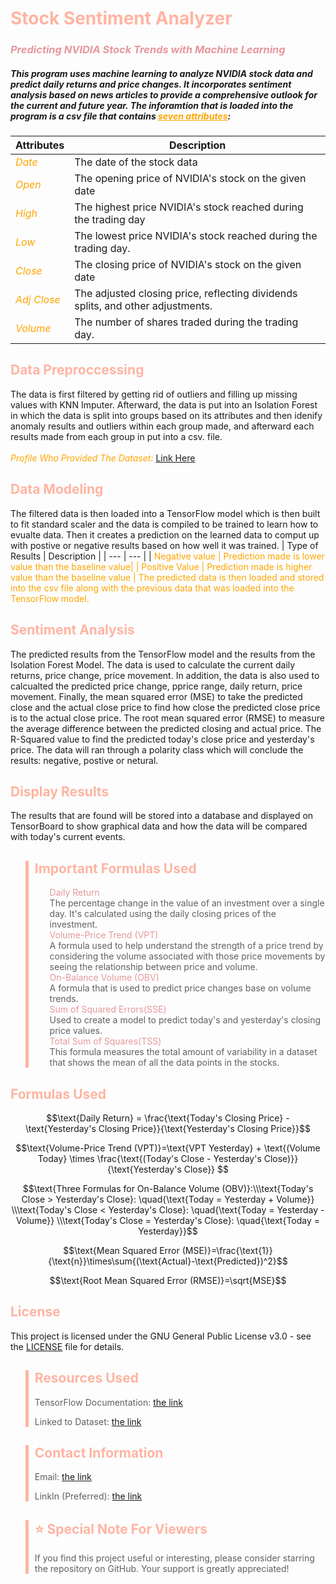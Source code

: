 # <span style="color:#FFB4A2"> **Stock Sentiment Analyzer**
### <span style="color:#E5989B"> *Predicting NVIDIA Stock Trends with Machine Learning*
##### This program uses machine learning to analyze NVIDIA stock data and predict daily returns and price changes. It incorporates sentiment analysis based on news articles to provide a comprehensive outlook for the current and future year. The inforamtion that is loaded into the program is a csv file that contains <span style="color:orange"><u>seven attributes</u></span>:
| Attributes | Description |
| --- | --- |
| <span style="color:orange">*Date*</span> | The date of the stock data |
| <span style="color:orange">*Open*</span> | The opening price of NVIDIA's stock on the given date |
| <span style="color:orange">*High*</span> | The highest price NVIDIA's stock reached during the trading day |
|<span style="color:orange">*Low*</span>| The lowest price NVIDIA's stock reached during the trading day. |
|<span style="color:orange">*Close*</span>| The closing price of NVIDIA's stock on the given date |
|<span style="color:orange">*Adj Close*</span>| The adjusted closing price, reflecting dividends splits, and other adjustments. |
|<span style="color:orange">*Volume*</span>|The number of shares traded during the trading day.|
## <span style="color:#FFB4A2"> Data Preproccessing
The data is first filtered by getting rid of outliers and filling up missing values with 
KNN Imputer. Afterward, the data is put into an Isolation Forest in which the data is split 
into groups based on its attributes and then idenify anomaly results and outliers within each 
group made, and afterward each results made from each group in put into a csv. file.</br>
<br><span style="color:orange">*Profile Who Provided The Dataset:*
[Link Here](https://www.kaggle.com/muhammaddawood42)</span></br>
## <span style="color:#FFB4A2"> Data Modeling
The filtered data is then loaded into a TensorFlow model which is then built to fit standard scaler and the data is compiled to be trained to learn how to evualte data. Then it creates a prediction on the learned data to comput up with postive or negative results based on how well it was trained.
| Type of Results | Description |
| --- | --- |
| <span style="color:orange"> Negative value | Prediction made is lower value than the baseline value|
| <span style="color:orange"> Positive Value | Prediction made is higher value than the baseline value |
The predicted data is then loaded and stored into the csv file along with the previous data that was loaded into the TensorFlow model.
## <span style="color:#FFB4A2"> Sentiment Analysis
The predicted results from the TensorFlow model and the 
results from the Isolation Forest Model. The data is used 
to calculate the current daily returns, price change, price 
movement. In addition, the data is also used to calcualted 
the predicted price change, pprice range, daily return, price 
movement. Finally, the mean squared error (MSE) to take the predicted close and the actual close price to find how close the predicted close price is to the actual close price. The root mean squared error (RMSE) 
to measure the average difference between the predicted closing and actual price. The R-Squared value to find the predicted today's close 
price and yesterday's price. The data will ran through a 
polarity class which will conclude the results: negative, 
postive or netural.
## <span style="color:#FFB4A2"> Display Results
The results that are found will be stored into a database and displayed on TensorBoard to show graphical data and how the data will be compared with today's current events.

<blockquote style="border-left: 5px solid #FFB4A2; padding-left: 10px;">
    <h2><span style="color:#FFB4A2">Important Formulas Used</span></h2>
    <ol>
        <span style="color:#E5989B">Daily Return</span><br>The percentage change in the value of an investment over a single day. It's calculated using the daily closing prices of the investment.<br>
        <span style="color:#E5989B">Volume-Price Trend (VPT)</span><br>A formula used to help understand the strength of a price trend by considering the volume associated with those price movements by seeing the relationship between price and volume.<br>
        <span style="color:#E5989B">On-Balance Volume (OBV)
        </span><br>A formula that is used to predict price changes base on volume trends.<br>
        <span style="color:#E5989B">Sum of Squared Errors(SSE)</span><br>Used to create a model to predict today's and yesterday's closing price values.<br>
        <span style="color:#E5989B">Total Sum of Squares(TSS)</span><br>This formula measures the total amount of variability in a dataset that shows the mean of all the data points in the stocks.<br>
    </ol>
</blockquote>

## <span style="color:#FFB4A2">Formulas Used

$$\text{Daily Return} = \frac{\text{Today's Closing Price} - \text{Yesterday's Closing Price}}{\text{Yesterday's Closing Price}}$$

$$\text{Volume-Price Trend (VPT)}=\text{VPT Yesterday} + \text{(Volume Today} \times \frac{\text{(Today's Close - Yesterday's Close)}}{\text{Yesterday's Close}} $$

$$\text{Three Formulas for On-Balance Volume (OBV)}:\\\text{Today's Close > Yesterday's Close}:
\quad{\text{Today = Yesterday + Volume}}
\\\text{Today's Close < Yesterday's Close}:
\quad{\text{Today = Yesterday - Volume}}
\\\text{Today's Close = Yesterday's Close}:
\quad{\text{Today = Yesterday}}$$

$$\text{Mean Squared Error (MSE)}=\frac{\text{1}}{\text{n}}\times\sum{(\text{Actual}-\text{Predicted})^2}$$

$$\text{Root Mean Squared Error (RMSE)}=\sqrt{MSE}$$


## <span style="color:#FFB4A2">License

This project is licensed under the GNU General Public License v3.0 - see the [LICENSE](LICENSE) file for details.

<blockquote style="border-left: 5px solid #FFB4A2; padding-left: 10px;">
<h2><span style="color:#FFB4A2">Resources Used</span></h2>
<p>TensorFlow Documentation: <a href="https://www.tensorflow.org">the link</a></p>
<p>Linked to Dataset: <a href="https://www.kaggle.com/datasets/muhammaddawood42/nvidia-stock-data/data">the link</a></p>
</blockquote>

<blockquote style="border-left: 5px solid #FFB4A2; padding-left: 10px;">
<h2><span style="color:#FFB4A2">Contact Information</span></h2> 
<p>Email: <a href="mailto:thaosle4@gmail.com">the link</a></p>
<p>LinkIn (Preferred): <a href="http://linkedin.com/in/sommer-le-474100347">the link</a></p>
</blockquote>

<blockquote style="border-left: 5px solid #FFB4A2; padding-left: 10px;">
<h2><span style="color:#FFB4A2">⭐️ Special Note For Viewers</span></h2>
<p>If you find this project useful or interesting, please consider starring the repository on GitHub. Your support is greatly appreciated!</p>
</blockquote>

